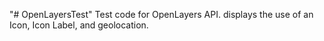 "# OpenLayersTest" 
Test code for OpenLayers API. displays the use of an Icon, Icon Label, and geolocation.
